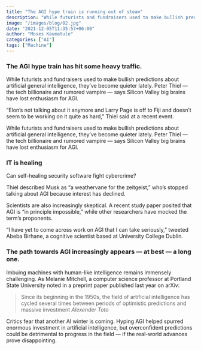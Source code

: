 ```yaml
---
title: "The AGI hype train is running out of steam"
description: "While futurists and fundraisers used to make bullish predictions about artificial general intelligence, they’ve become quieter lately. Peter Thiel — the tech billionaire and rumored vampire — says Silicon Valley big brains have lost enthusiasm for AGI."
image: "/images/blog/02.jpg"
date: "2021-12-05T11:35:57+06:00"
author: "Moses Kaumatule"
categories: ["AI"]
tags: ["Machine"]
---
```


### The AGI hype train has hit some heavy traffic.

While futurists and fundraisers used to make bullish predictions about artificial general intelligence, they’ve become quieter lately. Peter Thiel — the tech billionaire and rumored vampire — says Silicon Valley big brains have lost enthusiasm for AGI.

“Elon’s not talking about it anymore and Larry Page is off to Fiji and doesn’t seem to be working on it quite as hard,” Thiel said at a recent event.

While futurists and fundraisers used to make bullish predictions about artificial general intelligence, they’ve become quieter lately. Peter Thiel — the tech billionaire and rumored vampire — says Silicon Valley big brains have lost enthusiasm for AGI.

### IT is healing
Can self-healing security software fight cybercrime?

Thiel described Musk as “a weathervane for the zeitgeist,” who’s stopped talking about AGI because interest has declined.

Scientists are also increasingly skeptical. A recent study paper posited that AGI is “in principle impossible,” while other researchers have mocked the term’s proponents.

“I have yet to come across work on AGI that I can take seriously,” tweeted Abeba Birhane, a cognitive scientist based at University College Dublin.

### The path towards AGI increasingly appears — at best — a long one.

Imbuing machines with human-like intelligence remains immensely challenging. As Melanie Mitchell, a computer science professor at Portland State University noted in a preprint paper published last year on arXiv:


>Since its beginning in the 1950s, the field of artificial intelligence has cycled several times between periods of optimistic predictions and massive investment
<cite>Alexender Toto</cite>

Critics fear that another AI winter is coming. Hyping AGI helped spurred enormous investment in artificial intelligence, but overconfident predictions could be detrimental to progress in the field — if the real-world advances prove disappointing.